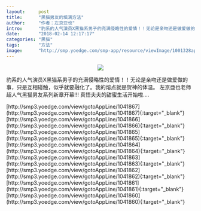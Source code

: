 ```yaml
---
layout:     post
title:      "黑猫男友的填满方法"
author:     "作者：左京亚也"
intro:      "豹系的人气演员X黑猫系男子的充满侵略性的爱情！！无论是亲吻还是做爱做的事，只是互相碰触，似乎就要融化了。我的熔点就是贺神的体温。  左京亜也老师超人气黑猫男友系列新章开幕!!! 真悟夫夫的甜蜜生活开始啦...."
date:       "2018-02-14 12:17:17"
categories: "黑猫"
tags:       "方法"
image:      "http://smp.yoedge.com/smp-app/resource/viewImage/1001328appline.png"
---
```

<div style="text-align: center">
<p><img src="http://smp.yoedge.com/smp-app/resource/viewImage/1001328appline.png"/></p>
</div>
<p class="post-meta">
<span>豹系的人气演员X黑猫系男子的充满侵略性的爱情！！无论是亲吻还是做爱做的事，只是互相碰触，似乎就要融化了。我的熔点就是贺神的体温。  左京亜也老师超人气黑猫男友系列新章开幕!!! 真悟夫夫的甜蜜生活开始啦....</span>
</p>
[http://smp3.yoedge.com/view/gotoAppLine/1041867](http://smp3.yoedge.com/view/gotoAppLine/1041867){:target="_blank"}
[http://smp3.yoedge.com/view/gotoAppLine/1041866](http://smp3.yoedge.com/view/gotoAppLine/1041866){:target="_blank"}
[http://smp3.yoedge.com/view/gotoAppLine/1041865](http://smp3.yoedge.com/view/gotoAppLine/1041865){:target="_blank"}
[http://smp3.yoedge.com/view/gotoAppLine/1041864](http://smp3.yoedge.com/view/gotoAppLine/1041864){:target="_blank"}
[http://smp3.yoedge.com/view/gotoAppLine/1041863](http://smp3.yoedge.com/view/gotoAppLine/1041863){:target="_blank"}
[http://smp3.yoedge.com/view/gotoAppLine/1041862](http://smp3.yoedge.com/view/gotoAppLine/1041862){:target="_blank"}
[http://smp3.yoedge.com/view/gotoAppLine/1041861](http://smp3.yoedge.com/view/gotoAppLine/1041861){:target="_blank"}
[http://smp3.yoedge.com/view/gotoAppLine/1041860](http://smp3.yoedge.com/view/gotoAppLine/1041860){:target="_blank"}


